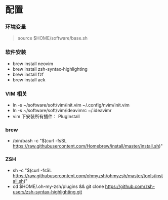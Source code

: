 # 配置

###  环境变量
> source $HOME/software/base.sh

### 软件安装
  - brew install neovim
  - brew install zsh-syntax-highlighting
  - brew install fzf
  - brew install ack

### VIM 相关
  -  ln -s ~/software/soft/vim/init.vim   ~/.config/nvim/init.vim
  -  ln -s ~/software/soft/vim/ideavimrc  ~/.ideavimr
  -  vim 下安装所有插件： PlugInstall 

### brew
  - /bin/bash -c "$(curl -fsSL https://raw.githubusercontent.com/Homebrew/install/master/install.sh)"

### ZSH
  - sh -c "$(curl -fsSL https://raw.githubusercontent.com/ohmyzsh/ohmyzsh/master/tools/install.sh)"
  - cd $HOME/.oh-my-zsh/plugins && git clone https://github.com/zsh-users/zsh-syntax-highlighting.git
